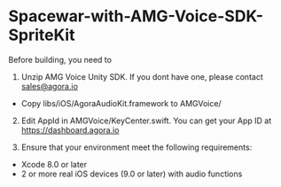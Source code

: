 # Spacewar-with-AMG-Voice-SDK-SpriteKit

Before building, you need to

1. Unzip AMG Voice Unity SDK. If you dont have one, please contact sales@agora.io
* Copy libs/iOS/AgoraAudioKit.framework to AMGVoice/

2. Edit AppId in AMGVoice/KeyCenter.swift. You can get your App ID at https://dashboard.agora.io

3. Ensure that your environment meet the following requirements:
* Xcode 8.0 or later
* 2 or more real iOS devices (9.0 or later) with audio functions

